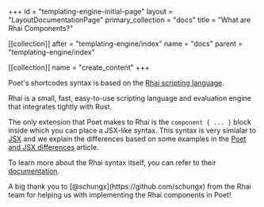 +++
id = "templating-engine-initial-page"
layout = "LayoutDocumentationPage"
primary_collection = "docs"
title = "What are Rhai Components?"

[[collection]]
after = "templating-engine/index"
name = "docs"
parent = "templating-engine/index"

[[collection]]
name = "create_content"
+++

Poet's shortcodes syntax is based on the [Rhai scripting language](https://rhai.rs/). 

Rhai is a small, fast, easy-to-use scripting language and evaluation engine that integrates tightly with Rust.

The only extension that Poet makes to Rhai is the `component { ... }` block inside which you can place a JSX-like syntax. This syntax is very simialar to [JSX](https://react.dev/learn/writing-markup-with-jsx) and we explain the differences based on some examples in the [Poet and JSX differences](templating-engine/poet-and-jsx-differences) article.

To learn more about the Rhai syntax itself, you can refer to their [documentation](https://rhai.rs/book/ref/index.html).

<Note>
    A big thank you to [@schungx](https://github.com/schungx) from the Rhai team for helping us with implementing the Rhai components in Poet!
</Note>
